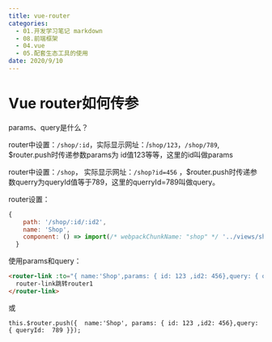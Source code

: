 ```yaml
---
title: vue-router
categories:
  - 01.开发学习笔记 markdown
  - 08.前端框架
  - 04.vue
  - 05.配套生态工具的使用
date: 2020/9/10
---
```


# Vue router如何传参
params、query是什么？

router中设置：`/shop/:id`，实际显示网址：/`shop/123`，`/shop/789`, $router.push时传递参数params为 id值123等等，这里的id叫做params

router中设置：`/shop`， 实际显示网址：`/shop?id=456` ，$router.push时传递参数querry为queryId值等于789，这里的querryId=789叫做query。

router设置：

```js
{
    path: '/shop/:id/:id2',
    name: 'Shop',
    component: () => import(/* webpackChunkName: "shop" */ '../views/shop/Shop')
  }
```
使用params和query：
```html
<router-link :to="{ name:'Shop',params: { id: 123 ,id2: 456},query: { queryId: 789 }}" >
  router-link跳转router1
</router-link>
```
或

```
this.$router.push({  name:'Shop', params: { id: 123 ,id2: 456},query: { queryId:  789 }});
```